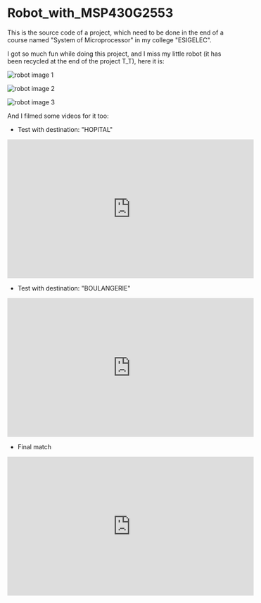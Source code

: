 # Robot_with_MSP430G2553

This is the source code of a project, which need to be done in the end of a course named "System of Microprocessor" in my college "ESIGELEC".

I got so much fun while doing this project, and I miss my little robot (it has been recycled at the end of the project T_T), here it is:

![robot image 1](http://res.cloudinary.com/dvlfojetn/image/upload/c_scale,w_800/v1478733456/Public/IMG_5804.jpg)

![robot image 2](http://res.cloudinary.com/dvlfojetn/image/upload/c_scale,h_800/v1478733460/Public/IMG_5810.jpg)

![robot image 3](http://res.cloudinary.com/dvlfojetn/image/upload/c_scale,w_800/v1478733463/Public/IMG_5816.jpg)

And I filmed some videos for it too:

* Test with destination: "HOPITAL"

<iframe width="560" height="315" src="https://www.youtube.com/embed/6ctBbWgL4DU" frameborder="0" allowfullscreen></iframe>

* Test with destination: "BOULANGERIE"

<iframe width="560" height="315" src="https://www.youtube.com/embed/Eskt7FHoRMg" frameborder="0" allowfullscreen></iframe>

* Final match

<iframe width="560" height="315" src="https://www.youtube.com/embed/WWXYZd1ma9A" frameborder="0" allowfullscreen></iframe>
